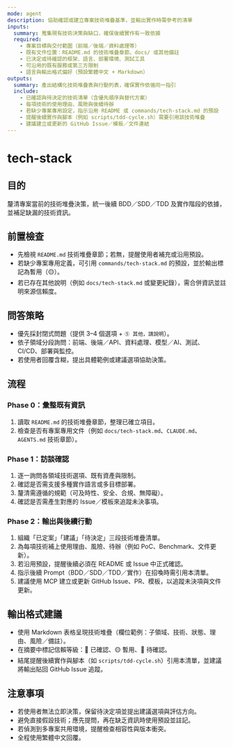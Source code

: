 ```yaml
---
mode: agent
description: 協助確認或建立專案技術堆疊基準，並輸出實作時需參考的清單
inputs:
  summary: 蒐集現有技術決策與缺口，確保後續實作有一致依據
  required:
    - 專案目標與交付範圍（前端／後端／資料處理等）
    - 既有文件位置：README.md 的技術堆疊章節、docs/ 或其他備註
    - 已決定或待確認的框架、語言、部署環境、測試工具
    - 可沿用的既有服務或第三方限制
    - 語言與輸出格式偏好（預設繁體中文 + Markdown）
outputs:
  summary: 產出結構化技術堆疊表與行動列表，確保實作依循同一指引
  include:
    - 已確認與待決定的技術清單（含優先順序與替代方案）
    - 每項技術的使用理由、風險與後續待辦
    - 若缺少專案專用設定，指示沿用 README 或 commands/tech-stack.md 的預設
    - 提醒後續實作與腳本（例如 scripts/tdd-cycle.sh）需要引用該技術堆疊
    - 建議建立或更新的 GitHub Issue／模板／文件連結
---
```


# tech-stack

## 目的

釐清專案當前的技術堆疊決策，統一後續 BDD／SDD／TDD 及實作階段的依據，並補足缺漏的技術資訊。

## 前置檢查

- 先檢視 `README.md` 技術堆疊章節；若無，提醒使用者補充或沿用預設。
- 若缺少專案專用定義，可引用 `commands/tech-stack.md` 的預設，並於輸出標記為暫用（🟡）。
- 若已存在其他說明（例如 `docs/tech-stack.md` 或變更紀錄），需合併資訊並註明來源信賴度。

## 問答策略

- 優先採封閉式問題（提供 3–4 個選項 + `⑤ 其他，請說明`）。
- 依子領域分段詢問：前端、後端／API、資料處理、模型／AI、測試、CI/CD、部署與監控。
- 若使用者回覆含糊，提出具體範例或建議選項協助決策。

## 流程

### Phase 0：彙整既有資訊
1. 讀取 `README.md` 的技術堆疊章節，整理已確立項目。
2. 檢查是否有專案專用文件（例如 `docs/tech-stack.md`、`CLAUDE.md`、`AGENTS.md` 技術章節）。

### Phase 1：訪談確認
1. 逐一詢問各領域技術選項、既有資產與限制。
2. 確認是否需支援多種實作語言或多目標部署。
3. 釐清需遵循的規範（可及時性、安全、合規、無障礙）。
4. 確認是否需產生對應的 Issue／模板來追蹤未決事項。

### Phase 2：輸出與後續行動
1. 組織「已定案」「建議」「待決定」三段技術堆疊清單。
2. 為每項技術補上使用理由、風險、待辦（例如 PoC、Benchmark、文件更新）。
3. 若沿用預設，提醒後續必須在 README 或 Issue 中正式確認。
4. 指示後續 Prompt（BDD／SDD／TDD／實作）在招喚時需引用本清單。
5. 建議使用 MCP 建立或更新 GitHub Issue、PR、模板，以追蹤未決項與文件更新。

## 輸出格式建議

- 使用 Markdown 表格呈現技術堆疊（欄位範例：子領域、技術、狀態、理由、風險／備註）。
- 在摘要中標記信賴等級：🔵 已確認、🟡 暫用、🔴 待確認。
- 結尾提醒後續實作與腳本（如 `scripts/tdd-cycle.sh`）引用本清單，並建議將輸出貼回 GitHub Issue 追蹤。

## 注意事項

- 若使用者無法立即決策，保留待決定項並提出建議選項與評估方向。
- 避免直接假設技術；應先提問，再在缺乏資訊時使用預設並註記。
- 若偵測到多專案共用環境，提醒檢查相容性與版本衝突。
- 全程使用繁體中文回覆。

